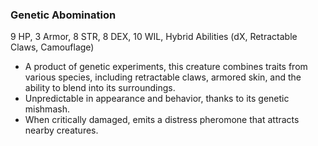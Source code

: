 ### Genetic Abomination
9 HP, 3 Armor, 8 STR, 8 DEX, 10 WIL, Hybrid Abilities (dX, Retractable Claws, Camouflage)
- A product of genetic experiments, this creature combines traits from various species, including retractable claws, armored skin, and the ability to blend into its surroundings.
- Unpredictable in appearance and behavior, thanks to its genetic mishmash.
- When critically damaged, emits a distress pheromone that attracts nearby creatures.

